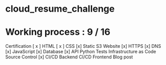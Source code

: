 # cloud_resume_challenge

# Working process : 9 / 16
Certification [ x ]
HTML [ x ]
CSS [x]
Static S3 Website [x]
HTTPS [x]
DNS [x]
JavaScript [x]
Database [x]
API
Python
Tests
Infrastructure as Code
Source Control [x]
CI/CD Backend
CI/CD Frontend
Blog post


